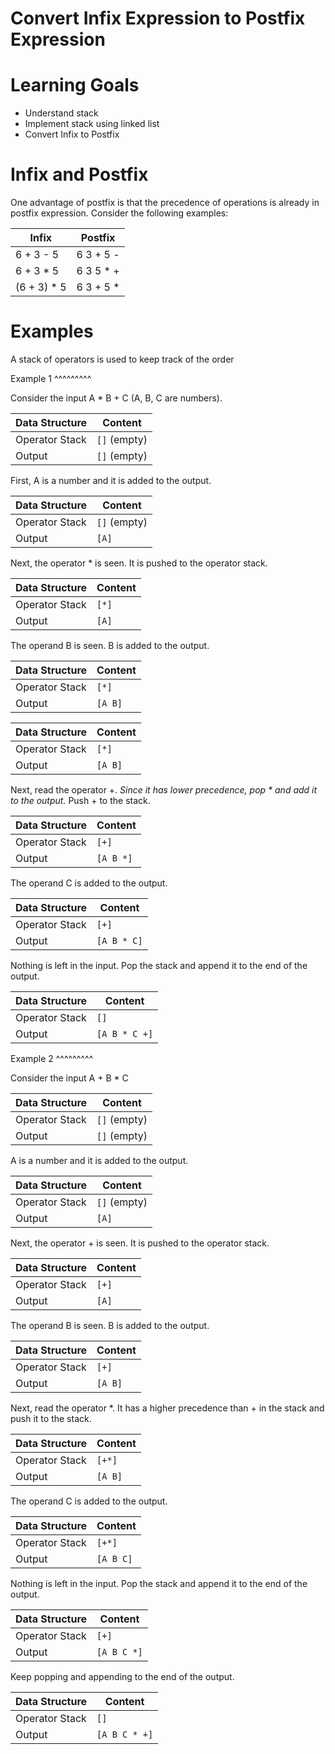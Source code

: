 # Convert Infix Expression to Postfix Expression

Learning Goals
==============

* Understand stack
* Implement stack using linked list
* Convert Infix to Postfix

Infix and Postfix
=================

One advantage of postfix is that the precedence of operations is already
in postfix expression. Consider the following examples:

Infix       | Postfix
------------|----------
6 + 3 - 5   | 6 3 + 5 -
6 + 3 * 5   | 6 3 5 * +
(6 + 3) * 5 | 6 3 + 5 *

Examples
========

A stack of operators is used to keep track of the order

Example 1
^^^^^^^^^

Consider the input A * B + C (A, B, C are numbers).


Data Structure| Content
--------------|-------------
Operator Stack| `[]` (empty)
Output        | `[]` (empty)

First, A is a number and it is added to the output.

Data Structure| Content
--------------|-------------
Operator Stack| `[]` (empty)
Output        | `[A]` 

Next, the operator * is seen. It is pushed to the operator stack.


Data Structure| Content
--------------|-------------
Operator Stack| `[*]` 
Output        | `[A]` 

The operand B is seen. B is added to the output.

Data Structure| Content
--------------|-------------
Operator Stack| `[*]` 
Output        | `[A B]` 

Data Structure| Content
--------------|-------------
Operator Stack| `[*]` 
Output        | `[A B]` 

Next, read the operator +. *Since it has lower precedence, pop * and add it to the output.*  Push + to the stack.

Data Structure| Content
--------------|-------------
Operator Stack| `[+]` 
Output        | `[A B *]` 

The operand C is added to the output.

Data Structure| Content
--------------|-------------
Operator Stack| `[+]` 
Output        | `[A B * C]` 

Nothing is left in the input. Pop the stack and append it to the end of the output.

Data Structure| Content
--------------|-------------
Operator Stack| `[]` 
Output        | `[A B * C +]` 

Example 2
^^^^^^^^^

Consider the input A + B * C 


Data Structure| Content
--------------|-------------
Operator Stack| `[]` (empty)
Output        | `[]` (empty)


A is a number and it is added to the output.

Data Structure| Content
--------------|-------------
Operator Stack| `[]` (empty)
Output        | `[A]` 

Next, the operator + is seen. It is pushed to the operator stack.

Data Structure| Content
--------------|-------------
Operator Stack| `[+]` 
Output        | `[A]` 

The operand B is seen. B is added to the output.

Data Structure| Content
--------------|-------------
Operator Stack| `[+]` 
Output        | `[A B]` 

Next, read the operator *. It has a higher precedence than + in the
stack and push it to the stack.

Data Structure| Content
--------------|-------------
Operator Stack| `[+*]` 
Output        | `[A B]` 


The operand C is added to the output.

Data Structure| Content
--------------|-------------
Operator Stack| `[+*]` 
Output        | `[A B C]` 

Nothing is left in the input. Pop the stack and append it to the end of the output.

Data Structure| Content
--------------|-------------
Operator Stack| `[+]` 
Output        | `[A B C *]` 

Keep popping and appending to the end of the output.

Data Structure| Content
--------------|-------------
Operator Stack| `[]` 
Output        | `[A B C * +]` 

